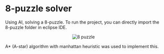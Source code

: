 # 8-puzzle solver

Using AI, solving a 8-puzzle. To run the project, you can directly import the 8-puzzle folder in eclipse IDE.

<p align="center">
    <img src="/img/8-puzzle.gif" alt="8 puzzle" align="middle">
</p>

A* (A-star) algorithm with manhattan heuristic was used to implement this.
